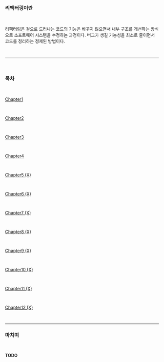 <br>

### 리팩터링이란

<br>

리팩터링은 겉으로 드러나는 코드의 기능은 바꾸지 않으면서 내부 구조를 개선하는 방식으로 소프트웨어 시스템을 수정하는 과정이다. 버그가 생길 가능성을 최소로 줄이면서 코드를 정리하는 정제된 방법이다.

<br>

---

<br>

### 목차

<br>

[Chapter1](./Chapter1.md)

<br>

[Chapter2](./Chapter2.md)

<br>

[Chapter3](./Chapter3.md)

<br>

[Chapter4](./Chapter4.md)

<br>

[Chapter5 (X)]()

<br>

[Chapter6 (X)]()

<br>

[Chapter7 (X)]()

<br>

[Chapter8 (X)]()

<br>

[Chapter9 (X)]()

<br>

[Chapter10 (X)]()

<br>

[Chapter11 (X)]()

<br>

[Chapter12 (X)]()

<br>

---

### 마치며

<br>

**TODO**

<br>